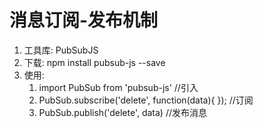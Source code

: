 # 消息订阅-发布机制
1. 工具库: PubSubJS
2. 下载: npm install pubsub-js --save
3. 使用: 
    1) import PubSub from 'pubsub-js' //引入
    2) PubSub.subscribe('delete', function(data){ }); //订阅
    3) PubSub.publish('delete', data) //发布消息
